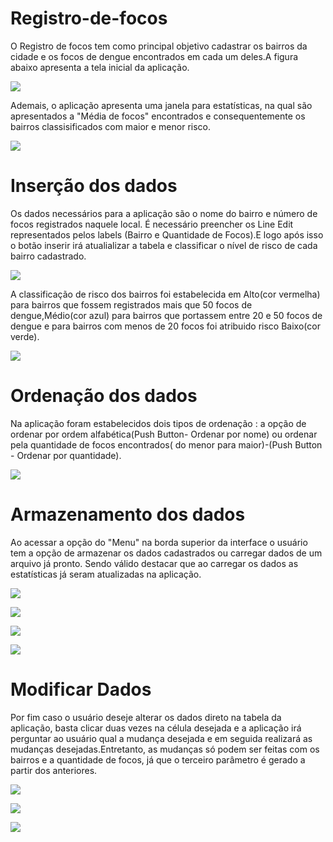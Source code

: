 # Registro-de-focos
O Registro de focos tem como principal objetivo cadastrar os bairros da cidade e os focos de dengue encontrados em cada um deles.A figura abaixo apresenta a tela inicial da aplicação.


![](figuras/inicial.png)


Ademais, o aplicação apresenta uma janela para estatísticas, na qual são apresentados a "Média de focos" encontrados e consequentemente os bairros classisificados com maior e menor risco.

![](figuras/estat.png)

# Inserção dos dados

Os dados necessários para a aplicação são o nome do bairro e número de focos registrados naquele local. É necessário preencher os Line Edit representados pelos labels (Bairro e Quantidade de Focos).E logo após isso o botão inserir irá atualializar a tabela e classificar o nível de risco de cada bairro cadastrado.

![](figuras/label.png)

A classificação de risco dos bairros foi  estabelecida em Alto(cor vermelha) para bairros que fossem registrados mais que 50 focos de dengue,Médio(cor azul) para bairros que portassem entre 20 e 50 focos de dengue e para bairros com menos de 20 focos foi atribuido risco Baixo(cor verde).


![](figuras/risco.png)


# Ordenação dos dados

Na aplicação foram estabelecidos dois tipos de ordenação : a opção de ordenar por ordem alfabética(Push Button- Ordenar por nome) ou ordenar pela quantidade de focos encontrados( do menor para maior)-(Push Button - Ordenar por quantidade).

![](figuras/ord1.png)


# Armazenamento dos dados

Ao acessar a opção do "Menu" na borda superior da interface o usuário tem a opção de armazenar os dados cadastrados ou carregar dados de um arquivo já pronto. Sendo válido destacar que ao carregar os dados as estatísticas já seram atualizadas na aplicação.

![](figuras/save1.png)


![](figuras/carg.png)

![](figuras/save2.png)                               

![](figuras/car1.png)  

# Modificar Dados

Por fim caso o usuário deseje alterar os dados direto na tabela da aplicação, basta clicar duas vezes na célula desejada e a aplicação irá perguntar ao usuário qual a mudança desejada e em seguida realizará as mudanças desejadas.Entretanto, as mudanças só podem ser feitas com os bairros e a quantidade de focos, já que o terceiro parâmetro é gerado a partir dos anteriores.

![](figuras/cel.png)

![](figuras/bar.png)

![](figuras/foc.png)
